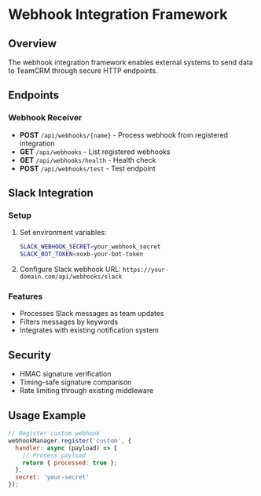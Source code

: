 # Webhook Integration Framework

## Overview
The webhook integration framework enables external systems to send data to TeamCRM through secure HTTP endpoints.

## Endpoints

### Webhook Receiver
- **POST** `/api/webhooks/{name}` - Process webhook from registered integration
- **GET** `/api/webhooks` - List registered webhooks
- **GET** `/api/webhooks/health` - Health check
- **POST** `/api/webhooks/test` - Test endpoint

## Slack Integration

### Setup
1. Set environment variables:
   ```bash
   SLACK_WEBHOOK_SECRET=your_webhook_secret
   SLACK_BOT_TOKEN=xoxb-your-bot-token
   ```

2. Configure Slack webhook URL: `https://your-domain.com/api/webhooks/slack`

### Features
- Processes Slack messages as team updates
- Filters messages by keywords
- Integrates with existing notification system

## Security
- HMAC signature verification
- Timing-safe signature comparison
- Rate limiting through existing middleware

## Usage Example
```javascript
// Register custom webhook
webhookManager.register('custom', {
  handler: async (payload) => {
    // Process payload
    return { processed: true };
  },
  secret: 'your-secret'
});
```
